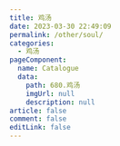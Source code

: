 ```yaml
---
title: 鸡汤
date: 2023-03-30 22:49:09
permalink: /other/soul/
categories: 
  - 鸡汤
pageComponent: 
  name: Catalogue
  data: 
    path: 680.鸡汤
    imgUrl: null
    description: null
article: false
comment: false
editLink: false
---
```

